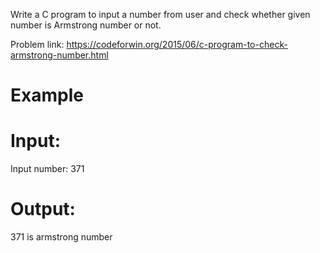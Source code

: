 Write a C program to input a number from user and check whether given number is Armstrong number or not.

Problem link: https://codeforwin.org/2015/06/c-program-to-check-armstrong-number.html

# Example
# Input:
Input number: 371
# Output:
371 is armstrong number
